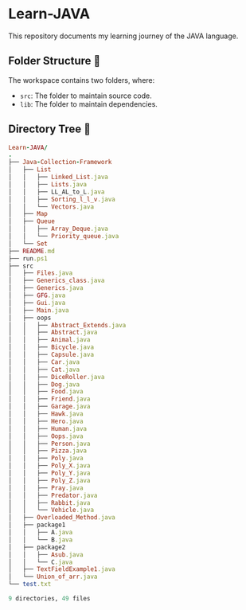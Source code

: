 # Learn-JAVA

This repository documents my learning journey of the JAVA language.

## Folder Structure 📂 

The workspace contains two folders, where:

- `src`: The folder to maintain source code.
- `lib`: The folder to maintain dependencies.

## Directory Tree 🌲

```ruby
Learn-JAVA/
.
├── Java-Collection-Framework
│   ├── List
│   │   ├── Linked_List.java
│   │   ├── Lists.java
│   │   ├── LL_AL_to_L.java
│   │   ├── Sorting_l_l_v.java
│   │   └── Vectors.java
│   ├── Map
│   ├── Queue
│   │   ├── Array_Deque.java
│   │   └── Priority_queue.java
│   └── Set
├── README.md
├── run.ps1
├── src
│   ├── Files.java
│   ├── Generics_class.java
│   ├── Generics.java
│   ├── GFG.java
│   ├── Gui.java
│   ├── Main.java
│   ├── oops
│   │   ├── Abstract_Extends.java
│   │   ├── Abstract.java
│   │   ├── Animal.java
│   │   ├── Bicycle.java
│   │   ├── Capsule.java
│   │   ├── Car.java
│   │   ├── Cat.java
│   │   ├── DiceRoller.java
│   │   ├── Dog.java
│   │   ├── Food.java
│   │   ├── Friend.java
│   │   ├── Garage.java
│   │   ├── Hawk.java
│   │   ├── Hero.java
│   │   ├── Human.java
│   │   ├── Oops.java
│   │   ├── Person.java
│   │   ├── Pizza.java
│   │   ├── Poly.java
│   │   ├── Poly_X.java
│   │   ├── Poly_Y.java
│   │   ├── Poly_Z.java
│   │   ├── Pray.java
│   │   ├── Predator.java
│   │   ├── Rabbit.java
│   │   └── Vehicle.java
│   ├── Overloaded_Method.java
│   ├── package1
│   │   ├── A.java
│   │   └── B.java
│   ├── package2
│   │   ├── Asub.java
│   │   └── C.java
│   ├── TextFieldExample1.java
│   └── Union_of_arr.java
└── test.txt

9 directories, 49 files
```